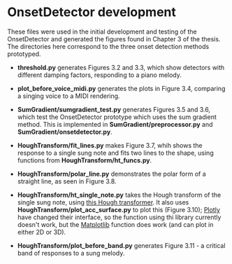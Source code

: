 # OnsetDetector development

These files were used in the initial development and testing of the OnsetDetector
and generated the figures found in Chapter 3 of the thesis. The directories here correspond
to the three onset detection methods prototyped.

- **threshold.py** generates Figures 3.2 and 3.3, which show detectors 
with different damping factors, responding to a piano melody.

- **plot_before_voice_midi.py** generates the plots in Figure 3.4, comparing a
singing voice to a MIDI rendering.

- **SumGradient/sumgradient_test.py** generates Figures 3.5 and 3.6, which test the OnsetDetector
prototype which uses the sum gradient method. This is implemented in **SumGradient/preprocessor.py**
and **SumGradient/onsetdetector.py**.

- **HoughTransform/fit_lines.py** makes Figure 3.7, whih shows the response to a single sung note and
fits two lines to the shape, using functions from **HoughTransform/ht_funcs.py**.

- **HoughTransform/polar_line.py** demonstrates the polar form of a straight line, as seen in Figure 3.8.

- **HoughTransform/ht_single_note.py** takes the Hough transform of the single sung note, using 
[this Hough transformer](https://github.com/keziah55/HoughTransformer). It also uses 
**HoughTransform/plot_acc_surface.py** to plot this (Figure 3.10); [Plotly](https://plot.ly/) have
changed their interface, so the function using thi library currently doesn't work, but the 
[Matplotlib](https://matplotlib.org/) function does work (and can plot in either 2D or 3D).

- **HoughTransform/plot_before_band.py** generates Figure 3.11 - a critical band of responses to a sung melody.

